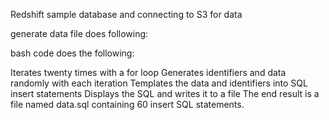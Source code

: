 Redshift sample database and connecting to S3 for data

generate data file does following:

bash code does the following:

Iterates twenty times with a for loop
Generates identifiers and data randomly with each iteration
Templates the data and identifiers into SQL insert statements
Displays the SQL and writes it to a file
The end result is a file named data.sql containing 60 insert SQL statements.
